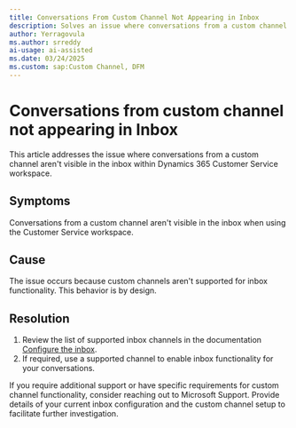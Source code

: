 ```yaml
---
title: Conversations From Custom Channel Not Appearing in Inbox
description: Solves an issue where conversations from a custom channel don't appear in the inbox within the Dynamics 365 Customer Service workspace. 
author: Yerragovula
ms.author: srreddy
ai-usage: ai-assisted
ms.date: 03/24/2025
ms.custom: sap:Custom Channel, DFM
---
```

# Conversations from custom channel not appearing in Inbox

This article addresses the issue where conversations from a custom channel aren't visible in the inbox within Dynamics 365 Customer Service workspace.

## Symptoms

Conversations from a custom channel aren't visible in the inbox when using the Customer Service workspace.

## Cause

The issue occurs because custom channels aren't supported for inbox functionality. This behavior is by design.

## Resolution

1. Review the list of supported inbox channels in the documentation [Configure the inbox](/dynamics365/customer-service/administer/configure-inbox).
2. If required, use a supported channel to enable inbox functionality for your conversations.

If you require additional support or have specific requirements for custom channel functionality, consider reaching out to Microsoft Support. Provide details of your current inbox configuration and the custom channel setup to facilitate further investigation.
